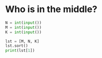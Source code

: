 # Who is in the middle?

```python
N = int(input())
M = int(input())
K = int(input())

lst = [M, N, K]
lst.sort()
print(lst[1])
```
